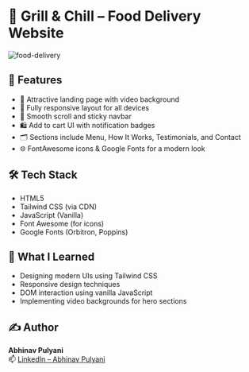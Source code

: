 # 🍔 Grill & Chill – Food Delivery Website


![food-delivery](https://github.com/user-attachments/assets/09ebc545-625e-4375-9308-639162aeef46)

## 🚀 Features

- 🍔 Attractive landing page with video background
- 📱 Fully responsive layout for all devices
- 🧭 Smooth scroll and sticky navbar
- 🛍️ Add to cart UI with notification badges
- 🗂️ Sections include Menu, How It Works, Testimonials, and Contact
- 🌐 FontAwesome icons & Google Fonts for a modern look

## 🛠 Tech Stack

- HTML5  
- Tailwind CSS (via CDN)  
- JavaScript (Vanilla)  
- Font Awesome (for icons)  
- Google Fonts (Orbitron, Poppins)
  
## 🧠 What I Learned

- Designing modern UIs using Tailwind CSS  
- Responsive design techniques  
- DOM interaction using vanilla JavaScript  
- Implementing video backgrounds for hero sections

 ## ✍️ Author

**Abhinav Pulyani**  
📫 [LinkedIn – Abhinav Pulyani](https://www.linkedin.com/in/abhinav-pulyani/)  
